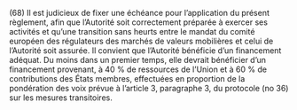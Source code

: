 (68) Il est judicieux de fixer une échéance pour l’application du présent règlement, afin que l’Autorité soit correctement préparée à exercer ses activités et qu’une transition sans heurts entre le mandat du comité européen des régulateurs des marchés de valeurs mobilières et celui de l’Autorité soit assurée. Il convient que l’Autorité bénéficie d’un financement adéquat. Du moins dans un premier temps, elle devrait bénéficier d’un financement provenant, à 40 % de ressources de l’Union et à 60 % de contributions des États membres, effectuées en proportion de la pondération des voix prévue à l’article 3, paragraphe 3, du protocole (no 36) sur les mesures transitoires.